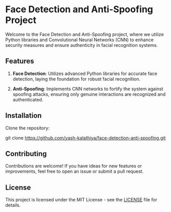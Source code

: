 # Face Detection and Anti-Spoofing Project

Welcome to the Face Detection and Anti-Spoofing project, where we utilize Python libraries and Convolutional Neural Networks (CNN) to enhance security measures and ensure authenticity in facial recognition systems.

## Features

1. **Face Detection**: Utilizes advanced Python libraries for accurate face detection, laying the foundation for robust facial recognition.

2. **Anti-Spoofing**: Implements CNN networks to fortify the system against spoofing attacks, ensuring only genuine interactions are recognized and authenticated.

## Installation

Clone the repository:

git clone https://github.com/yash-kalathiya/face-detection-anti-spoofing.git

## Contributing

Contributions are welcome! If you have ideas for new features or improvements, feel free to open an issue or submit a pull request.

## License

This project is licensed under the MIT License - see the [LICENSE](LICENSE) file for details.
